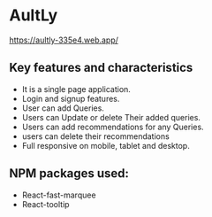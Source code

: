 # AultLy

https://aultly-335e4.web.app/

## Key features and characteristics

- It is a single page application.
- Login and signup features.
- User can add Queries.
- Users can Update or delete Their added queries.
- Users can add recommendations for any Queries. 
- users can delete their recommendations
- Full responsive on mobile, tablet and desktop. 

## NPM packages used:

- React-fast-marquee
- React-tooltip


